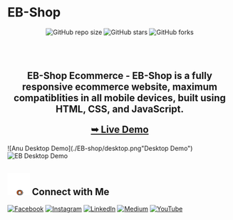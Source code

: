 # EB-Shop

<div align="center">
  
  ![GitHub repo size](https://img.shields.io/github/repo-size/jonycmtt/EB-Shop)
  ![GitHub stars](https://img.shields.io/github/stars/jonycmtt/EB-Shop?style=social)
  ![GitHub forks](https://img.shields.io/github/forks/jonycmtt/EB-Shop?style=social)

  <br />
  <br />

  <h2 align="center">EB-Shop Ecommerce - EB-Shop is a fully responsive ecommerce website, maximum compatiblities in all mobile devices, built using HTML, CSS, and JavaScript.</p>

<a href="https://eb-shop.netlify.app/" target="_blank"><strong>➥ Live Demo</strong></a>

</div>

![Anu Desktop Demo](./EB-shop/desktop.png"Desktop Demo")
![EB Desktop Demo](./EB-shop/theme.png "Desktop Demo")

## <img  alt="gif" src="https://github.com/jonycmtt/jonycmtt/blob/main/wifi-gol.gif?raw=true" width="50" height="50" /> Connect with Me

[![Facebook](https://img.shields.io/badge/Facebook-%231877F2.svg?logo=Facebook&logoColor=white)](https://facebook.com/jonycmt) [![Instagram](https://img.shields.io/badge/Instagram-%23E4405F.svg?logo=Instagram&logoColor=white)](https://instagram.com/jonycmt) [![LinkedIn](https://img.shields.io/badge/LinkedIn-%230077B5.svg?logo=linkedin&logoColor=white)](https://linkedin.com/in/salman-rahaman) [![Medium](https://img.shields.io/badge/Medium-12100E?logo=medium&logoColor=white)](https://medium.com/@jonyislamcmt) [![YouTube](https://img.shields.io/badge/YouTube-%23FF0000.svg?logo=YouTube&logoColor=white)](https://youtube.com/@jonycmt)
